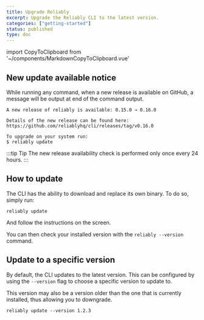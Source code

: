 ```yaml
---
title: Upgrade Reliably
excerpt: Upgrade the Reliably CLI to the latest version.
categories: ["getting-started"]
status: published
type: doc
---
```


import CopyToClipboard from '~/components/MarkdownCopyToClipboard.vue'

## New update available notice

While running any command, when a new release is available on GitHub,
a message will be output at end of the command output.

```
A new release of reliably is available: 0.15.0 → 0.16.0

Details of the new release can be found here:
https://github.com/reliablyhq/cli/releases/tag/v0.16.0

To upgrade on your system run:
$ reliably update
```


:::tip Tip
  The new release availability check is performed only once every 24 hours.
:::


## How to update

The CLI has the ability to download and replace its own binary.
To do so, simply run:


<CopyToClipboard />

```console
reliably update
```

<CopyToClipboard />

And follow the instructions on the screen.

You can then check your installed version with the `reliably --version` command.

## Update to a specific version

By default, the CLI updates to the latest version. This can be configured
by using the `--version` flag to choose a specific version to update to.

This version may also be a version older than the one that is
currently installed, thus allowing you to downgrade.

```console
reliably update --version 1.2.3
```
